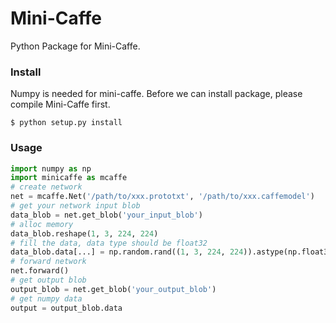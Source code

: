 Mini-Caffe
==========

Python Package for Mini-Caffe.

### Install

Numpy is needed for mini-caffe. Before we can install package, please compile Mini-Caffe first.

```
$ python setup.py install
```

### Usage

```python
import numpy as np
import minicaffe as mcaffe
# create network
net = mcaffe.Net('/path/to/xxx.prototxt', '/path/to/xxx.caffemodel')
# get your network input blob
data_blob = net.get_blob('your_input_blob')
# alloc memory
data_blob.reshape(1, 3, 224, 224)
# fill the data, data type should be float32
data_blob.data[...] = np.random.rand((1, 3, 224, 224)).astype(np.float32)
# forward network
net.forward()
# get output blob
output_blob = net.get_blob('your_output_blob')
# get numpy data
output = output_blob.data
```

